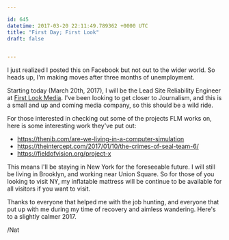 ```yaml
---

id: 645
datetime: 2017-03-20 22:11:49.789362 +0000 UTC
title: "First Day; First Look"
draft: false


---
```


I just realized I posted this on Facebook but not out to the wider world. So heads up, I'm making moves after three months of unemployment.

Starting today (March 20th, 2017), I will be the Lead Site Reliability Engineer at [First Look Media](https://www.firstlook.media/). I've been looking to get closer to Journalism, and this is a small and up and coming media company, so this should be a wild ride.

For those interested in checking out some of the projects FLM works on, here is some interesting work they've put out:

 - https://thenib.com/are-we-living-in-a-computer-simulation
 - https://theintercept.com/2017/01/10/the-crimes-of-seal-team-6/
 - https://fieldofvision.org/project-x

This means I'll be staying in New York for the foreseeable future. I will still be living in Brooklyn, and working near Union Square. So for those of you looking to visit NY, my inflatable mattress will be continue to be available for all visitors if you want to visit.

Thanks to everyone that helped me with the job hunting, and everyone that put up with me during my time of recovery and aimless wandering. Here's to a slightly calmer 2017.

/Nat
